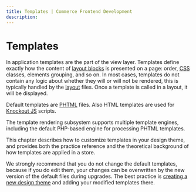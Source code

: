 ```yaml
---
title: Templates | Commerce Frontend Development
description:
---
```


# Templates

In application templates are the part of the view layer. Templates define exactly how the content of [layout blocks](../layouts/index.md) is presented on a page: order, [CSS](https://glossary.magento.com/css) classes, elements grouping, and so on.
In most cases, templates do not contain any logic about whether they will or will not be rendered, this is typically handled by the [layout](https://glossary.magento.com/layout) files. Once a template is called in a layout, it will be displayed.

Default templates are [PHTML](https://glossary.magento.com/phtml) files. Also HTML templates are used for [Knockout JS](http://knockoutjs.com/index.html) scripts.

<InlineAlert variant="info" slots="text"/>

The template rendering subsystem supports multiple template engines, including the default PHP-based engine for processing PHTML templates.

This chapter describes how to customize templates in your design theme, and provides both the practice reference and the theoretical background of how templates are applied in a store.

We strongly recommend that you do not change the default templates, because if you do edit them, your changes can be overwritten by the new version of the default files during upgrades.
The best practice is [creating a new design theme](../themes/create-storefront.md) and adding your modified templates there.
